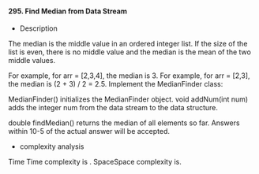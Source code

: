 #### 295. Find Median from Data Stream

* Description

The median is the middle value in an ordered integer list. If the size of the list is even, there is no middle value and the median is the mean of the two middle values.

For example, for arr = [2,3,4], the median is 3.
For example, for arr = [2,3], the median is (2 + 3) / 2 = 2.5.
Implement the MedianFinder class:

MedianFinder() initializes the MedianFinder object.
void addNum(int num) adds the integer num from the data stream to the data structure.

double findMedian() returns the median of all elements so far. Answers within 10-5 of the actual answer will be accepted.

* complexity analysis

Time Time complexity is .
SpaceSpace complexity is.